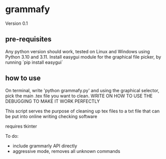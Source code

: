 # grammafy

Version 0.1

## pre-requisites

Any python version should work, tested on Linux and Windows using Python 3.10 and 3.11. 
Install easygui module for the graphical file picker, by running
´pip install easygui´

## how to use

On terminal, write
'python grammafy.py'
and using the graphical selector, pick the main .tex file you want to clean. WRITE ON HOW TO USE THE DEBUGGING TO MAKE IT WORK PERFECTLY

This script serves the purpose of cleaning up tex files to a txt file that can be put into online writing checking software

requires tkinter

To do:
- include grammarly API directly
- aggressive mode, removes all unknown commands
